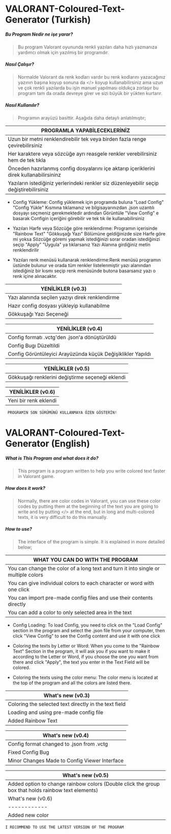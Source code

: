 # VALORANT-Coloured-Text-Generator (Turkish)


#####  Bu Program Nedir ne işe yarar?
>Bu program Valorant oyununda renkli yazıları daha hızlı yazmanıza yardımcı olmak için yazılmış bir programdır. 

##### Nasıl Çalışır?
>Normalde Valorant da renk kodları vardır bu renk kodlarını yazacağınız yazının başına koyup sonuna da </> koyup kullanabilirsiniz ama uzun ve çok renkli yazılarda bu işin manuel yapılması oldukça zorlaşır bu program tam da orada devreye girer ve sizi büyük bir yükten kurtarır.

##### Nasıl Kullanılır?
>Programın arayüzü basittir. Aşağıda daha detaylı anlatılmıştır;

|  PROGRAMLA YAPABİLECEKLERİNİZ |
| ------------ |
| Uzun bir metni renklendirebilir tek veya birden fazla renge çevirebilirsiniz  |
|  Her karaktere veya sözcüğe ayrı reasgele renkler verebilirsiniz hem de tek tıkla |
|  Önceden hazırlanmış config dosyalarını içe aktarıp içeriklerini direk kullanabilirsininz |
|  Yazıların istediğiniz yerlerindeki renkler siz düzenleyebilir seçip değiştirebilirsiniz |

- Config Yükleme: Config yüklemek için programda buluna "Load Config" "Config Yükle" Kısmına tıklamanız ve bilgisayarınızdan .json uzantılı dosyayı seçmeniz gerekmektedir ardından Görüntüle "View Config" e basarak Configin içeriğini görebilir ve tek tık ile kullanabilirsiniz

- Yazıları Harfe veya Sözcüğe göre renklendirme: Programın içerisinde "Rainbow Text" "Gökkuşağı Yazı" Bölümüne geldiğinizde size Harfe göre mi yoksa Sözcüğe göremi yapmak istediğinizi sorar oradan istediğinizi seçip "Apply" "Uygula" ya tıklarsanız Yazı Alanına girdiğiniz metin renklendirilir

- Yazıları renk menüsü kullanarak renklendirme:Renk menüsü programın üstünde bulunur ve orada tüm renkler listelenmiştir yazı alanından istediğiniz bir kısmı seçip renk menüsünde butona basarsanız yazı o renk içine alınacaktır.

| YENİLİKLER (v0.3)  |
| ------------ |
| Yazı alanında seçilen yazıyı direk renklendirme  |
|  Hazır config dosyası yükleyip kullanabilme |
| Gökkuşağı Yazı Seçeneği  |

| YENİLİKLER (v0.4)  |
| ------------ |
| Config formatı .vctg'den .json'a dönüştürüldü  |
| Config Bugı Düzeltildi |
| Config Görüntüleyici Arayüzünda küçük Değişiklikler Yapıldı|

| YENİLİKLER (v0.5)  |
| ------------ |
| Gökkuşağı renklerini değiştirme seçeneği eklendi|

| YENİLİKLER (v0.6)  |
| ------------ |
| Yeni bir renk eklendi |

` PROGRAMIN SON SÜRÜMÜNÜ KULLANMAYA ÖZEN GÖSTERİN!`

# VALORANT-Coloured-Text-Generator (English)


##### What is This Program and what does it do?
>This program is a program written to help you write colored text faster in Valorant game.

##### How does it work?
>Normally, there are color codes in Valorant, you can use these color codes by putting them at the beginning of the text you are going to write and by putting </> at the end, but in long and multi-colored texts, it is very difficult to do this manually.

##### How to use?
>The interface of the program is simple. It is explained in more detailed below;

| WHAT YOU CAN DO WITH THE PROGRAM |
| ------------ |
| You can change the color of a long text and turn it into single or multiple colors |
| You can give individual colors to each character or word with one click |
| You can import pre-made config files and use their contents directly |
| You can add a color to only selected area in the text |

- Config Loading: To load Config, you need to click on the "Load Config" section in the program and select the .json file from your computer, then click "View Config" to see the Config content and use it with one click

- Coloring the texts by Letter or Word: When you come to the "Rainbow Text" Section in the program, it will ask you if you want to make it according to the Letter or Word, if you choose the one you want from there and click "Apply", the text you enter in the Text Field will be colored.

- Coloring the texts using the color menu: The color menu is located at the top of the program and all the colors are listed there.

| What's new  (v0.3) |
| ------------ |
| Coloring the selected text directly in the text field |
| Loading and using pre-made config file |
| Added Rainbow Text |

| What's new  (v0.4) |
| ------------ |
| Config format changed to .json from .vctg |
| Fixed Config Bug |
| Minor Changes Made to Config Viewer Interface|

| What's new  (v0.5) |
| ------------ |
| Added option to change rainbow colors (Double click the group box that holds rainbow text elements) |
| What's new  (v0.6) |
| ------------ |
| Added new color |


` I RECOMMEND TO USE THE LATEST VERSION OF THE PROGRAM ` 


